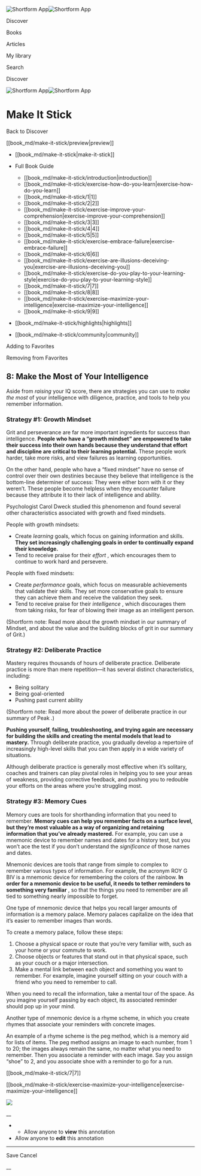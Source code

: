 ![Shortform App](/img/logo.36a2399e.svg)![Shortform App](/img/logo-dark.70c1b072.svg)

Discover

Books

Articles

My library

Search

Discover

![Shortform App](/img/logo.36a2399e.svg)![Shortform App](/img/logo-dark.70c1b072.svg)

# Make It Stick

Back to Discover

[[book_md/make-it-stick/preview|preview]]

  * [[book_md/make-it-stick|make-it-stick]]
  * Full Book Guide

    * [[book_md/make-it-stick/introduction|introduction]]
    * [[book_md/make-it-stick/exercise-how-do-you-learn|exercise-how-do-you-learn]]
    * [[book_md/make-it-stick/1|1]]
    * [[book_md/make-it-stick/2|2]]
    * [[book_md/make-it-stick/exercise-improve-your-comprehension|exercise-improve-your-comprehension]]
    * [[book_md/make-it-stick/3|3]]
    * [[book_md/make-it-stick/4|4]]
    * [[book_md/make-it-stick/5|5]]
    * [[book_md/make-it-stick/exercise-embrace-failure|exercise-embrace-failure]]
    * [[book_md/make-it-stick/6|6]]
    * [[book_md/make-it-stick/exercise-are-illusions-deceiving-you|exercise-are-illusions-deceiving-you]]
    * [[book_md/make-it-stick/exercise-do-you-play-to-your-learning-style|exercise-do-you-play-to-your-learning-style]]
    * [[book_md/make-it-stick/7|7]]
    * [[book_md/make-it-stick/8|8]]
    * [[book_md/make-it-stick/exercise-maximize-your-intelligence|exercise-maximize-your-intelligence]]
    * [[book_md/make-it-stick/9|9]]
  * [[book_md/make-it-stick/highlights|highlights]]
  * [[book_md/make-it-stick/community|community]]



Adding to Favorites 

Removing from Favorites 

## 8: Make the Most of Your Intelligence

Aside from _raising_ your IQ score, there are strategies you can use to _make the most_ of your intelligence with diligence, practice, and tools to help you remember information.

### Strategy #1: Growth Mindset

Grit and perseverance are far more important ingredients for success than intelligence. **People who have a “growth mindset” are empowered to take their success into their own hands because they understand that effort and discipline are critical to their learning potential.** These people work harder, take more risks, and view failures as learning opportunities.

On the other hand, people who have a “fixed mindset” have no sense of control over their own destinies because they believe that intelligence is the bottom-line determiner of success: They were either born with it or they weren’t. These people become helpless when they encounter failure because they attribute it to their lack of intelligence and ability.

Psychologist Carol Dweck studied this phenomenon and found several other characteristics associated with growth and fixed mindsets.

People with growth mindsets:

  * Create _learning_ goals, which focus on gaining information and skills. **They set increasingly challenging goals in order to continually expand their knowledge.**
  * Tend to receive praise for their _effort_ , which encourages them to continue to work hard and persevere. 



People with fixed mindsets:

  * Create _performance_ goals, which focus on measurable achievements that validate their skills. They set more conservative goals to ensure they can achieve them and receive the validation they seek. 
  * Tend to receive praise for their _intelligence_ , which discourages them from taking risks, for fear of blowing their image as an intelligent person. 



(Shortform note: Read more about the growth mindset in our summary of Mindset, and about the value and the building blocks of grit in our summary of Grit.)

### Strategy #2: Deliberate Practice

Mastery requires thousands of hours of deliberate practice. Deliberate practice is more than mere repetition—it has several distinct characteristics, including:

  * Being solitary
  * Being goal-oriented
  * Pushing past current ability



(Shortform note: Read more about the power of deliberate practice in our summary of Peak _._)

**Pushing yourself, failing, troubleshooting, and trying again are necessary for building the skills and creating the mental models that lead to mastery.** Through deliberate practice, you gradually develop a repertoire of increasingly high-level skills that you can then apply in a wide variety of situations.

Although deliberate practice is generally most effective when it’s solitary, coaches and trainers can play pivotal roles in helping you to see your areas of weakness, providing corrective feedback, and pushing you to redouble your efforts on the areas where you’re struggling most.

### Strategy #3: Memory Cues

Memory cues are tools for shorthanding information that you need to remember. **Memory cues can help you remember facts on a surface level, but they’re most valuable as a way of organizing and retaining information that you’ve already mastered.** For example, you can use a mnemonic device to remember names and dates for a history test, but you won’t ace the test if you don’t understand the _significance_ of those names and dates.

Mnemonic devices are tools that range from simple to complex to remember various types of information. For example, the acronym ROY G BIV is a mnemonic device for remembering the colors of the rainbow. **In order for a mnemonic device to be useful, it needs to tether reminders to something very familiar** , so that the things you need to remember are all tied to something nearly impossible to forget.

One type of mnemonic device that helps you recall larger amounts of information is a memory palace. Memory palaces capitalize on the idea that it’s easier to remember images than words.

To create a memory palace, follow these steps:

  1. Choose a physical space or route that you’re very familiar with, such as your home or your commute to work. 
  2. Choose objects or features that stand out in that physical space, such as your couch or a major intersection. 
  3. Make a mental link between each object and something you want to remember. For example, imagine yourself sitting on your couch with a friend who you need to remember to call. 



When you need to recall the information, take a mental tour of the space. As you imagine yourself passing by each object, its associated reminder should pop up in your mind.

Another type of mnemonic device is a rhyme scheme, in which you create rhymes that associate your reminders with concrete images.

An example of a rhyme scheme is the peg method, which is a memory aid for lists of items. The peg method assigns an image to each number, from 1 to 20; the images always remain the same, no matter what you need to remember. Then you associate a reminder with each image. Say you assign “shoe” to 2, and you associate shoe with a reminder to go for a run.

[[book_md/make-it-stick/7|7]]

[[book_md/make-it-stick/exercise-maximize-your-intelligence|exercise-maximize-your-intelligence]]

![](https://bat.bing.com/action/0?ti=56018282&Ver=2&mid=4ee3a8b5-4f22-4f3d-a7f1-96433beea8a4&sid=f30c5e70639211ee87d33f0876d93783&vid=f30c9700639211eeb3a75d830392c94f&vids=0&msclkid=N&pi=0&lg=en-US&sw=800&sh=600&sc=24&nwd=1&tl=Shortform%20%7C%20Book&p=https%3A%2F%2Fwww.shortform.com%2Fapp%2Fbook%2Fmake-it-stick%2F8&r=&lt=324&evt=pageLoad&sv=1&rn=762754)

__

  *   * Allow anyone to **view** this annotation
  * Allow anyone to **edit** this annotation



* * *

Save Cancel

__



